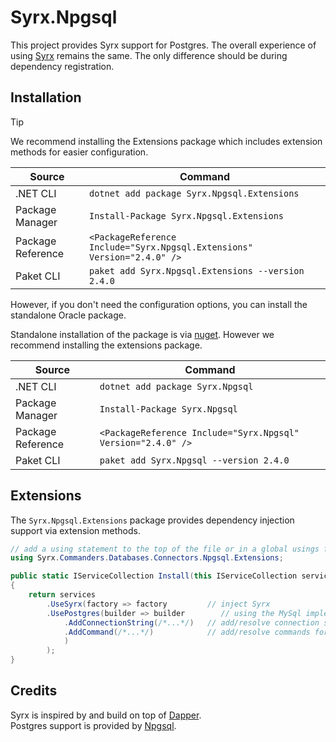 # Syrx.Npgsql

This project provides Syrx support for Postgres. The overall experience of using [Syrx](https://github.com/Syrx/Syrx) remains the same. The only difference should be during dependency registration. 


## Installation 
> [!TIP]
> We recommend installing the Extensions package which includes extension methods for easier configuration. 

|Source|Command|
|--|--|
|.NET CLI|```dotnet add package Syrx.Npgsql.Extensions```
|Package Manager|```Install-Package Syrx.Npgsql.Extensions```
|Package Reference|```<PackageReference Include="Syrx.Npgsql.Extensions" Version="2.4.0" />```|
|Paket CLI|```paket add Syrx.Npgsql.Extensions --version 2.4.0```|

However, if you don't need the configuration options, you can install the standalone Oracle package. 

Standalone installation of the package is via [nuget](https://www.nuget.org/packages/Syrx.Npgsql/). However we recommend installing the extensions package. 

|Source|Command|
|--|--|
|.NET CLI|```dotnet add package Syrx.Npgsql```
|Package Manager|```Install-Package Syrx.Npgsql```
|Package Reference|```<PackageReference Include="Syrx.Npgsql" Version="2.4.0" />```|
|Paket CLI|```paket add Syrx.Npgsql --version 2.4.0```|


## Extensions
The `Syrx.Npgsql.Extensions` package provides dependency injection support via extension methods. 

```csharp
// add a using statement to the top of the file or in a global usings file.
using Syrx.Commanders.Databases.Connectors.Npgsql.Extensions;

public static IServiceCollection Install(this IServiceCollection services)
{
    return services
        .UseSyrx(factory => factory         // inject Syrx
        .UsePostgres(builder => builder        // using the MySql implementation
            .AddConnectionString(/*...*/)   // add/resolve connection string details 
            .AddCommand(/*...*/)            // add/resolve commands for each type/method
            )
        );
}
```

## Credits
Syrx is inspired by and build on top of [Dapper](https://github.com/DapperLib/Dapper).    
Postgres support is provided by [Npgsql](https://github.com/npgsql/npgsql).